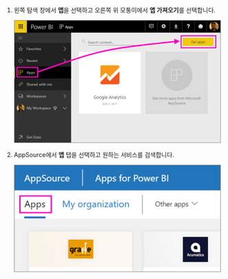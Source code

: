 1. 왼쪽 탐색 창에서 **앱**을 선택하고 오른쪽 위 모퉁이에서 **앱 가져오기**를 선택합니다.
   
     ![앱 가져오기 아이콘](./media/powerbi-service-apps-get-more-apps/power-bi-service-apps-get-apps-1-app-line.png)
2. AppSource에서 **앱** 탭을 선택하고 원하는 서비스를 검색합니다.
   
    ![AppSource의 앱 탭](./media/powerbi-service-apps-get-more-apps/power-bi-appsource-apps.png)

